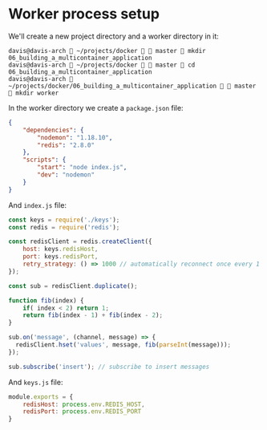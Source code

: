 # Worker process setup

We'll create a new project directory and a worker directory in it:

```
davis@davis-arch  ~/projects/docker   master  mkdir 06_building_a_multicontainer_application
davis@davis-arch  ~/projects/docker   master  cd 06_building_a_multicontainer_application 
davis@davis-arch  ~/projects/docker/06_building_a_multicontainer_application   master  mkdir worker
```

In the worker directory we create a `package.json` file:

```json
{
    "dependencies": {
        "nodemon": "1.18.10",
        "redis": "2.8.0"
    },
    "scripts": {
        "start": "node index.js",
        "dev": "nodemon"
    }
}
```

And `index.js` file:

```js
const keys = require('./keys');
const redis = require('redis');

const redisClient = redis.createClient({
    host: keys.redisHost,
    port: keys.redisPort,
    retry_strategy: () => 1000 // automatically reconnect once every 1 second if connection lost
});

const sub = redisClient.duplicate();

function fib(index) {
    if( index < 2) return 1;
    return fib(index - 1) + fib(index - 2);
}

sub.on('message', (channel, message) => {
  redisClient.hset('values', message, fib(parseInt(message)));
});

sub.subscribe('insert'); // subscribe to insert messages
```

And `keys.js` file:

```js
module.exports = {
    redisHost: process.env.REDIS_HOST,
    redisPort: process.env.REDIS_PORT
}
```